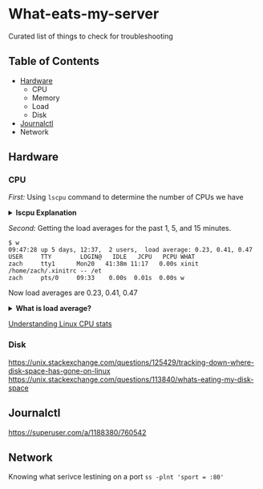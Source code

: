 # What-eats-my-server
Curated list of things to check for troubleshooting 

## Table of Contents

- [Hardware]()
    * CPU
    * Memory
    * Load
    * Disk
- [Journalctl]()
- Network

## Hardware

### CPU

*First:* Using `lscpu` command to determine the number of CPUs we have

<details>
<summary><b>lscpu Explanation</b></summary><br>


Expample #1: 

    $ lscpu
    Architecture:          x86_64
    CPU op-mode(s):        32-bit, 64-bit
    CPU(s):                4
    Thread(s) per core:    2
    Core(s) per socket:    2
    CPU socket(s):         1
    NUMA node(s):          1
    Vendor ID:             GenuineIntel
    CPU family:            6
    Model:                 37
    Stepping:              5
    CPU MHz:               2667.000
    Virtualization:        VT-x
    L1d cache:             32K
    L1i cache:             32K
    L2 cache:              256K
    L3 cache:              3072K
    NUMA node0 CPU(s):     0-3

In the above my Intel i5 laptop has 4 "CPUs" in total

> CPU(s):                4

of which there are 2 physical cores

> Core(s) per socket:    2

of which each can run up to 2 threads

> Thread(s) per core:    2

at the same time. These threads are the core's logical capabilities.

**Note: Intel refers to a physical processor as a socket.**

From `man lscpu`:

   > CPU<br>
   The logical CPU number of a CPU as used by the Linux kernel.<br>
   CORE<br>
    A core can contain several CPUs.<br>
   SOCKET<br>
   A socket can contain several cores.<br>

Expample #2: Taking it a bit further

    $ lscpu | grep -E '^Thread|^Core|^Socket|^CPU\('
    CPU(s):                32
    Thread(s) per core:    2
    Core(s) per socket:    8
    Socket(s):             2

> CPUs = Threads per core X cores per socket X sockets


</details>

*Second:* Getting the load averages for the past 1, 5, and 15 minutes.

    $ w 
    09:47:28 up 5 days, 12:37,  2 users,  load average: 0.23, 0.41, 0.47
    USER     TTY        LOGIN@   IDLE   JCPU   PCPU WHAT
    zach     tty1      Mon20   41:38m 11:17   0.00s xinit /home/zach/.xinitrc -- /et
    zach     pts/0     09:33    0.00s  0.01s  0.00s w

Now load averages are 0.23, 0.41, 0.47

<details>
<summary><b>What is load average?</b></summary><br>

Linux load averages are "system load averages" that show the running thread (task) demand on the system as an average number of running plus waiting threads. This measures demand, which can be greater than what the system is currently processing. Most tools show three averages, for 1, 5, and 15 minutes.

Some interpretations:

- If the averages are 0.0, then your system is idle.
- If the 1 minute average is higher than the 5 or 15 minute averages, then load is increasing.
- If the 1 minute average is lower than the 5 or 15 minute averages, then load is decreasing.
- If they are higher than your CPU count, then you might have a performance problem (it depends).

**Note:** Load average is a measurement of how many tasks are waiting in a kernel run queue (not just CPU time but also disk activity) over a period of time. CPU utilization is a measure of how busy the CPU is right now.

Often times these two numbers have patterns that correlate to each other, but you can't think of them as the same. You can have a high load with nearly 0% CPU utilization (such as when you have a lot of IO data stuck in a wait state) and you can have a load of 1 and 100% CPU, when you have a single threaded process running full tilt. Also for short periods of time you can see the CPU at close to 100% but the load is still below 1 because the average metrics haven't "caught up" yet.

> Chances are if you are seeing a regular high load number with no corresponding CPU activity, you are having a storage problem of some kind.

</details>

[Understanding Linux CPU stats](http://blog.scoutapp.com/articles/2015/02/24/understanding-linuxs-cpu-stats
)

### Disk
https://unix.stackexchange.com/questions/125429/tracking-down-where-disk-space-has-gone-on-linux
https://unix.stackexchange.com/questions/113840/whats-eating-my-disk-space

## Journalctl
https://superuser.com/a/1188380/760542

## Network
Knowing what serivce lestining on a port
`ss -plnt 'sport = :80'`


